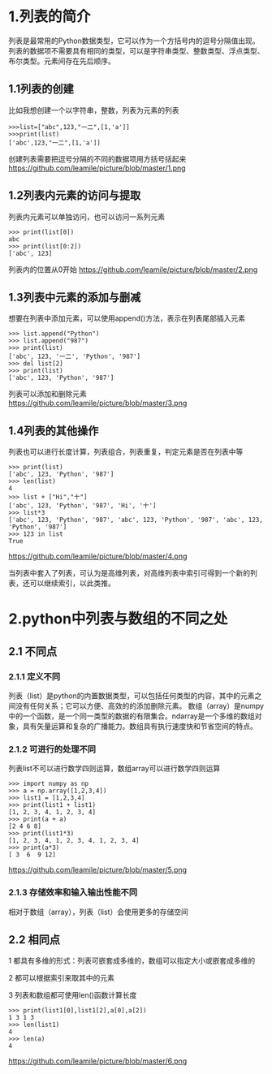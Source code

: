 # 1.列表的简介
列表是最常用的Python数据类型，它可以作为一个方括号内的逗号分隔值出现。列表的数据项不需要具有相同的类型，可以是字符串类型、整数类型、浮点类型、布尔类型。元素间存在先后顺序。
## 1.1列表的创建
比如我想创建一个以字符串，整数，列表为元素的列表

```
>>>list=["abc",123,"一二",[1,'a']]
>>>print(list)
['abc',123,"一二",[1,'a']]
```

创建列表需要把逗号分隔的不同的数据项用方括号括起来
https://github.com/leamile/picture/blob/master/1.png
## 1.2列表内元素的访问与提取
列表内元素可以单独访问，也可以访问一系列元素

```
>>> print(list[0])
abc
>>> print(list[0:2])
['abc', 123]
```

列表内的位置从0开始
https://github.com/leamile/picture/blob/master/2.png
## 1.3列表中元素的添加与删减
想要在列表中添加元素，可以使用append()方法，表示在列表尾部插入元素

```
>>> list.append("Python")
>>> list.append("987")
>>> print(list)
['abc', 123, '一二', 'Python', '987']
>>> del list[2]
>>> print(list)
['abc', 123, 'Python', '987']
```

列表可以添加和删除元素
https://github.com/leamile/picture/blob/master/3.png
## 1.4列表的其他操作
列表也可以进行长度计算，列表组合，列表重复，判定元素是否在列表中等
```
>>> print(list)
['abc', 123, 'Python', '987']
>>> len(list)
4
>>> list + ["Hi","十"]
['abc', 123, 'Python', '987', 'Hi', '十']
>>> list*3
['abc', 123, 'Python', '987', 'abc', 123, 'Python', '987', 'abc', 123, 'Python', '987']
>>> 123 in list
True
```

https://github.com/leamile/picture/blob/master/4.png

当列表中套入了列表，可认为是高维列表，对高维列表中索引可得到一个新的列表，还可以继续索引，以此类推。


# 2.python中列表与数组的不同之处
## 2.1 不同点
### 2.1.1 定义不同
列表（list）是python的内置数据类型，可以包括任何类型的内容，其中的元素之间没有任何关系；它可以方便、高效的的添加删除元素。
数组（array）是numpy中的一个函数，是一个同一类型的数据的有限集合。ndarray是一个多维的数组对象，具有矢量运算和复杂的广播能力。数组具有执行速度快和节省空间的特点。
### 2.1.2 可进行的处理不同
列表list不可以进行数学四则运算，数组array可以进行数学四则运算
```
>>> import numpy as np
>>> a = np.array([1,2,3,4])
>>> list1 = [1,2,3,4]
>>> print(list1 + list1)
[1, 2, 3, 4, 1, 2, 3, 4]
>>> print(a + a)
[2 4 6 8]
>>> print(list1*3)
[1, 2, 3, 4, 1, 2, 3, 4, 1, 2, 3, 4]
>>> print(a*3)
[ 3  6  9 12]
```
https://github.com/leamile/picture/blob/master/5.png
### 2.1.3 存储效率和输入输出性能不同
相对于数组（array），列表（list）会使用更多的存储空间
## 2.2 相同点
1 都具有多维的形式：列表可嵌套成多维的，数组可以指定大小或嵌套成多维的

2 都可以根据索引来取其中的元素

3 列表和数组都可使用len()函数计算长度
```
>>> print(list1[0],list1[2],a[0],a[2])
1 3 1 3
>>> len(list1)
4
>>> len(a)
4
```
https://github.com/leamile/picture/blob/master/6.png